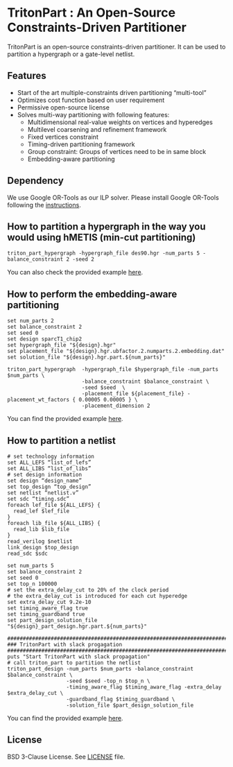 # TritonPart : An Open-Source Constraints-Driven Partitioner

TritonPart is an open-source constraints-driven partitioner.  It can be used to partition a hypergraph or a gate-level netlist.

## Features
- Start of the art multiple-constraints driven partitioning “multi-tool”
- Optimizes cost function based on user requirement
- Permissive open-source license
- Solves multi-way partitioning with following features:
  - Multidimensional real-value weights on vertices and hyperedges
  - Multilevel coarsening and refinement framework
  - Fixed vertices constraint
  - Timing-driven partitioning framework 
  - Group constraint: Groups of vertices need to be in same block
  - Embedding-aware partitioning
  
## Dependency
We use Google OR-Tools as our ILP solver.  Please install Google OR-Tools following the [instructions](https://developers.google.com/optimization/install).

## How to partition a hypergraph in the way you would using hMETIS (min-cut partitioning)
``` shell
triton_part_hypergraph -hypergraph_file des90.hgr -num_parts 5 -balance_constraint 2 -seed 2
```
You can also check the provided example [here](./examples/min-cut-partitioning).

## How to perform the embedding-aware partitioning
``` shell
set num_parts 2
set balance_constraint 2
set seed 0
set design sparcT1_chip2
set hypergraph_file "${design}.hgr"
set placement_file "${design}.hgr.ubfactor.2.numparts.2.embedding.dat"
set solution_file "${design}.hgr.part.${num_parts}"

triton_part_hypergraph  -hypergraph_file $hypergraph_file -num_parts $num_parts \
                        -balance_constraint $balance_constraint \
                        -seed $seed  \
                        -placement_file ${placement_file} -placement_wt_factors { 0.00005 0.00005 } \
                        -placement_dimension 2

```
You can find the provided example [here](./examples/embedding-aware-partitioning).


## How to partition a netlist
``` shell
# set technology information
set ALL_LEFS “list_of_lefs”
set ALL_LIBS “list_of_libs”
# set design information
set design “design_name”
set top_design “top_design”
set netlist “netlist.v”
set sdc “timing.sdc”
foreach lef_file ${ALL_LEFS} {
  read_lef $lef_file
}
foreach lib_file ${ALL_LIBS} {
  read_lib $lib_file
}
read_verilog $netlist
link_design $top_design
read_sdc $sdc

set num_parts 5
set balance_constraint 2
set seed 0
set top_n 100000
# set the extra_delay_cut to 20% of the clock period
# the extra_delay_cut is introduced for each cut hyperedge
set extra_delay_cut 9.2e-10  
set timing_aware_flag true
set timing_guardband true
set part_design_solution_file "${design}_part_design.hgr.part.${num_parts}"

##############################################################################################
### TritonPart with slack progagation
##############################################################################################
puts "Start TritonPart with slack propagation"
# call triton_part to partition the netlist
triton_part_design -num_parts $num_parts -balance_constraint $balance_constraint \
                   -seed $seed -top_n $top_n \
                   -timing_aware_flag $timing_aware_flag -extra_delay $extra_delay_cut \
                   -guardband_flag $timing_guardband \
                   -solution_file $part_design_solution_file 
```

You can find the provided example [here](./examples/timing-aware-partitioning).


## License

BSD 3-Clause License. See [LICENSE](../../LICENSE) file.

